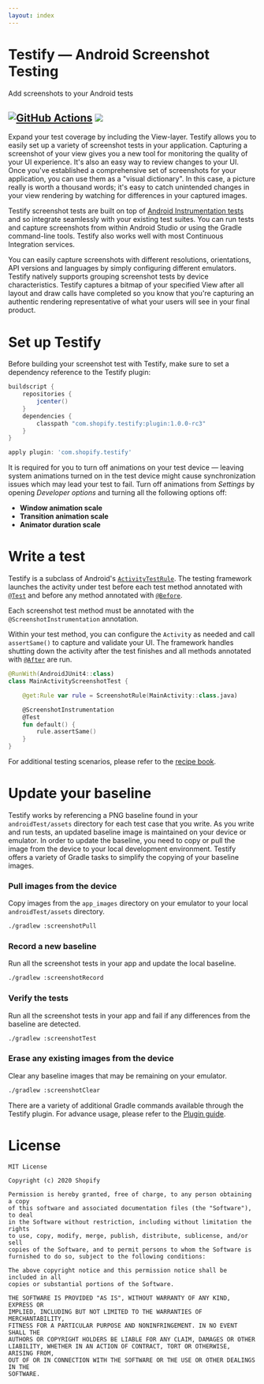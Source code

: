 ```yaml
---
layout: index
---
```


# Testify — Android Screenshot Testing

Add screenshots to your Android tests

<a href="https://github.com/Shopify/android-testify/actions?query=workflow%3A%22Build+Gradle+Plugin%22"><img alt="GitHub Actions" src="https://github.com/Shopify/android-testify/workflows/Build%20Gradle%20Plugin/badge.svg?branch=master"/></a> <a href='https://bintray.com/shopify/shopify-android/testify-plugin/1.0.0-rc3/link' alt="Testify download"><img src='https://api.bintray.com/packages/shopify/shopify-android/testify-plugin/images/download.svg?version=1.0.0-rc3'></a>
---

Expand your test coverage by including the View-layer. Testify allows you to easily set up a variety of screenshot tests in your application. Capturing a screenshot of your view gives you a new tool for monitoring the quality of your UI experience. It's also an easy way to review changes to your UI. Once you've established a comprehensive set of screenshots for your application, you can use them as a "visual dictionary". In this case, a picture really is worth a thousand words; it's easy to catch unintended changes in your view rendering by watching for differences in your captured images.

Testify screenshot tests are built on top of [Android Instrumentation tests](https://developer.android.com/training/testing/unit-testing/instrumented-unit-tests) and so integrate seamlessly with your existing test suites. You can run tests and capture screenshots from within Android Studio or using the Gradle command-line tools. Testify also works well with most Continuous Integration services. 

You can easily capture screenshots with different resolutions, orientations, API versions and languages by simply configuring different emulators. Testify natively supports grouping screenshot tests by device characteristics. Testify captures a bitmap of your specified View after all layout and draw calls have completed so you know that you're capturing an authentic rendering representative of what your users will see in your final product.

# Set up Testify

Before building your screenshot test with Testify, make sure to set a dependency reference to the Testify plugin:

```groovy
buildscript {
    repositories {
        jcenter()
    }
    dependencies {
        classpath "com.shopify.testify:plugin:1.0.0-rc3"
    }
}

apply plugin: 'com.shopify.testify'
```

It is required for you to turn off animations on your test device — leaving system animations turned on in the test device might cause synchronization issues which may lead your test to fail. Turn off animations from _Settings_ by opening _Developer options_ and turning all the following options off:

- **Window animation scale**
- **Transition animation scale**
- **Animator duration scale**

# Write a test

Testify is a subclass of Android's [`ActivityTestRule`](https://developer.android.com/reference/androidx/test/rule/ActivityTestRule.html). The testing framework launches the activity under test before each test method annotated with [`@Test`](https://junit.org/junit4/javadoc/latest/org/junit/Test.html) and before any method annotated with [`@Before`](http://junit.sourceforge.net/javadoc/org/junit/Before.html). 

Each screenshot test method must be annotated with the `@ScreenshotInstrumentation` annotation.

Within your test method, you can configure the `Activity` as needed and call `assertSame()` to capture and validate your UI. The framework handles shutting down the activity after the test finishes and all methods annotated with [`@After`](http://junit.sourceforge.net/javadoc/org/junit/After.html) are run.

```kotlin
@RunWith(AndroidJUnit4::class)
class MainActivityScreenshotTest {

    @get:Rule var rule = ScreenshotRule(MainActivity::class.java)

    @ScreenshotInstrumentation
    @Test
    fun default() {
        rule.assertSame()
    }
}
```
For additional testing scenarios, please refer to the [recipe book](RECIPES.md).

# Update your baseline

Testify works by referencing a PNG baseline found in your `androidTest/assets` directory for each test case that you write. As you write and run tests, an updated baseline image is maintained on your device or emulator. In order to update the baseline, you need to copy or pull the image from the device to your local development environment. Testify offers a variety of Gradle tasks to simplify the copying of your baseline images.

### Pull images from the device

Copy images from the `app_images` directory on your emulator to your local `androidTest/assets` directory.

```bash
./gradlew :screenshotPull
```

### Record a new baseline

Run all the screenshot tests in your app and update the local baseline.

```bash
./gradlew :screenshotRecord
```

### Verify the tests

Run all the screenshot tests in your app and fail if any differences from the baseline are detected.

```bash
./gradlew :screenshotTest
```

### Erase any existing images from the device

Clear any baseline images that may be remaining on your emulator.

```bash
./gradlew :screenshotClear
```

There are a variety of additional Gradle commands available through the Testify plugin. For advance usage, please refer to the [Plugin guide](Plugins/Gradle/README.md).

# License

    MIT License
    
    Copyright (c) 2020 Shopify
    
    Permission is hereby granted, free of charge, to any person obtaining a copy
    of this software and associated documentation files (the "Software"), to deal
    in the Software without restriction, including without limitation the rights
    to use, copy, modify, merge, publish, distribute, sublicense, and/or sell
    copies of the Software, and to permit persons to whom the Software is
    furnished to do so, subject to the following conditions:
    
    The above copyright notice and this permission notice shall be included in all
    copies or substantial portions of the Software.
    
    THE SOFTWARE IS PROVIDED "AS IS", WITHOUT WARRANTY OF ANY KIND, EXPRESS OR
    IMPLIED, INCLUDING BUT NOT LIMITED TO THE WARRANTIES OF MERCHANTABILITY,
    FITNESS FOR A PARTICULAR PURPOSE AND NONINFRINGEMENT. IN NO EVENT SHALL THE
    AUTHORS OR COPYRIGHT HOLDERS BE LIABLE FOR ANY CLAIM, DAMAGES OR OTHER
    LIABILITY, WHETHER IN AN ACTION OF CONTRACT, TORT OR OTHERWISE, ARISING FROM,
    OUT OF OR IN CONNECTION WITH THE SOFTWARE OR THE USE OR OTHER DEALINGS IN THE
    SOFTWARE.
